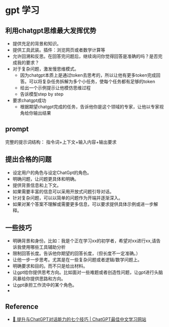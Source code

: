 # gpt 学习

## 利用chatgpt思维最大发挥优势

- 提供充足的背景和知识。
- 提供工具武装。插件：浏览网页或者数学计算等
- 允许回溯和反思。在回答完问题后，继续询问你觉得回答是准确的吗？是否完成我的要求？
- 对于复杂问题，激发慢思维模式。
  - 因为chatgpt本质上是通过token去思考的，所以让他有更多token完成回答。可以将复杂任务拆解为多个小任务，使每个任务都有足够的token
  - 给出一个示例提示让他模仿思维过程
  - 告诉模型step by step
- 要求chatgpt成功
  - 根据期望chatgpt完成的任务，告诉他你是这个领域的专家，让他以专家视角给你输出结果

<!--truncate-->

## prompt

完整的提示词结构： 指令词+上下文+输入内容+输出要求

## 提出合格的问题

- 设定用户的角色与设定ChatGpt的角色。
- 明确问题，让问题更具体和明确。
- 提供背景信息和上下文。
- 如果需要丰富的信息可以采用开放式问题引导对话。
- 针对复杂问题，可以以简单的问题作为开端并逐渐深入。
- 如果对某个答案不理解或需要更多信息，可以要求提供具体示例或进一步解释。

## 一些技巧

- 明确背景和身份。比如：我是个正在学习xx的初学者，希望对xx进行xx,请告诉我使用哪些工具辅助分析
- 限制回答长度。告诉他你期望的回答长度，（但长度不一定准确。）
- 让他一步一步思考。尤其是在一些复杂问题或者逻辑/数学问题上。
- 明确要求和目的。而不只是给出材料。
- 让gpt给你提供思考方向。比如面对一些难题或者创造性问题，让gpt进行头脑风暴给你提供思路和方向。
- 让gpt承担工作流中的某个角色。
-

## Reference

- [🚀 提升与ChatGPT对话能力的七个技巧 | ChatGPT最佳中文学习网站](https://www.bookai.top/docs/ChatGPT-tutorial/%E6%8F%90%E5%8D%87%E4%B8%8EChatGPT%E5%AF%B9%E8%AF%9D%E8%83%BD%E5%8A%9B%E7%9A%84%E4%B8%83%E4%B8%AA%E6%8A%80%E5%B7%A7)
